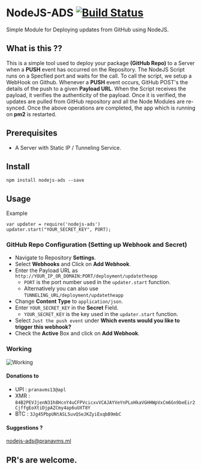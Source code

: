# NodeJS-ADS [![Build Status](https://travis-ci.com/pranavms13/NodeJS-ADS.svg?branch=master)](https://travis-ci.com/pranavms13/NodeJS-ADS)

Simple Module for Deploying updates from GitHub using NodeJS.

## What is this ??

This is a simple tool used to deploy your package **(GitHub Repo)** to a Server when a **PUSH** event has occurred on the Repository. The NodeJS Script runs on a Specfied port  and waits for the call. To call the script, we setup a WebHook on Github. Whenever a **PUSH** event occurs, GitHub POST's the details of the push to a given **Payload URL**. When the Script receives the payload, it verifies the authenticity of the payload. Once it is verified, the updates are pulled from GitHub repository and all the Node Modules are re-synced. Once the above operations are completed, the app which is running on **pm2** is restarted.

## Prerequisites

-   A Server with Static IP / Tunneling Service.

## Install
```
npm install nodejs-ads --save
```

## Usage

Example
```
var updater = require('nodejs-ads')
updater.start("YOUR_SECRET_KEY", PORT);
```
### GitHub Repo Configuration (Setting up Webhook and Secret)
- Navigate to Repository **Settings**.
- Select **Webhooks** and Click on **Add Webhook**.
- Enter the Payload URL as ``http://YOUR_IP_OR_DOMAIN:PORT/deployment/updatetheapp``
	- ``PORT`` is the port number used in the ``updater.start`` function.
	* Alternatively you can also use ``TUNNELING_URL/deployment/updatetheapp`` 
- Change **Content Type** to ``application/json``.
- Enter  ``YOUR_SECRET_KEY`` in the **Secret** Field.
	* ``YOUR_SECRET_KEY`` is the key used in the ``updater.start`` function.
- Select ``Just the push event`` under **Which events would you like to trigger this webhook?**
- Check the **Active** Box and click on **Add Webhook**.

### Working
![Working](https://gist.githubusercontent.com/pranavms13/7b3c0a242d6fea3234c9159c83b58f5b/raw/b24474f005fe0fec0fb656a7da641ee147c5c600/uml.svg?sanitize=true)

#### Donations to

-   UPI :  `pranavms13@apl`
-   XMR :  `84B2PEVJjenN31h8HcnY4uCFPVcicxvVCAJAYVeYnPLoHkaVGHHWpVxCm6Gn9beEir2CjffgEoXtiDjpAZCmy4ap6uUXT8Y`
-   BTC :  `3Jg45PbpUNtASL5uvQSeJKZyiExqbB9mbC`

#### Suggestions ?
[nodejs-ads@pranavms.ml](mailto:nodejs-ads@pranavms.ml)

## PR's are welcome.
